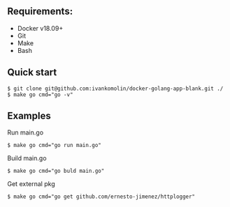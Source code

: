## Requirements:

 - Docker v18.09+
 - Git
 - Make
 - Bash

## Quick start

```
$ git clone git@github.com:ivankomolin/docker-golang-app-blank.git ./
$ make go cmd="go -v"
```

## Examples

Run main.go
```
$ make go cmd="go run main.go"
```

Build main.go
```
$ make go cmd="go buld main.go"
```

Get external pkg
```
$ make go cmd="go get github.com/ernesto-jimenez/httplogger"
```
